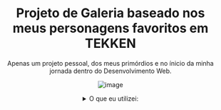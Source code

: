 

<div align=center>
<h1> Projeto de Galeria baseado nos meus personagens favoritos em TEKKEN </h1>
<p>Apenas um projeto pessoal, dos meus primórdios e no ínicio da minha jornada dentro do Desenvolvimento Web.</p>

![image](https://github.com/ForceManBits/Tekken-Fan-Site/assets/89349692/9f99455a-6801-41ee-8325-fc85c160a8e7)

<details>
<summary>O que eu utilizei:</summary>
    <br>-HTML
    <br>-CSS
    <br> -Muito tempo em TEKKEN
</details>

</div>
